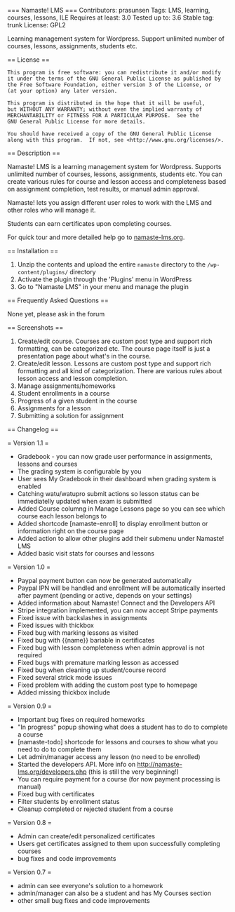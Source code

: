=== Namaste! LMS ===
Contributors: prasunsen
Tags: LMS, learning, courses, lessons, ILE
Requires at least: 3.0
Tested up to: 3.6
Stable tag: trunk
License: GPL2

Learning management system for Wordpress. Support unlimited number of courses, lessons, assignments, students etc. 

== License ==

    This program is free software: you can redistribute it and/or modify
    it under the terms of the GNU General Public License as published by
    the Free Software Foundation, either version 3 of the License, or
    (at your option) any later version.

    This program is distributed in the hope that it will be useful,
    but WITHOUT ANY WARRANTY; without even the implied warranty of
    MERCHANTABILITY or FITNESS FOR A PARTICULAR PURPOSE.  See the
    GNU General Public License for more details.

    You should have received a copy of the GNU General Public License
    along with this program.  If not, see <http://www.gnu.org/licenses/>.

== Description ==

Namaste! LMS is a learning management system for Wordpress. Supports unlimited number of courses, lessons, assignments, students etc. You can create various rules for course and lesson access and completeness based on assignment completion, test results, or manual admin approval.

Namaste! lets you assign different user roles to work with the LMS and other roles who will manage it.

Students can earn certificates upon completing courses. 

For quick tour and more detailed help go to <a href="http://namaste-lms.org" target="_blank">namaste-lms.org</a>.

== Installation ==

1. Unzip the contents and upload the entire `namaste` directory to the `/wp-content/plugins/` directory
2. Activate the plugin through the 'Plugins' menu in WordPress
3. Go to "Namaste LMS" in your menu and manage the plugin

== Frequently Asked Questions ==

None yet, please ask in the forum

== Screenshots ==

1. Create/edit course. Courses are custom post type and support rich formatting, can be categorized etc. The course page itself is just a presentation page about what's in the course.
2. Create/edit lesson. Lessons are custom post type and support rich formatting and all kind of categorization. There are various rules about lesson access and lesson completion.
3. Manage assignments/homeworks
4. Student enrollments in a course
5. Progress of a given student in the course
6. Assignments for a lesson
7. Submitting a solution for assignment

== Changelog ==

= Version 1.1 =
- Gradebook - you can now grade user performance in assignments, lessons and courses
- The grading system is configurable by you
- User sees My Gradebook in their dashboard when grading system is enabled
- Catching watu/watupro submit actions so lesson status can be immediatelly updated when exam is submitted
- Added Course columng in Manage Lessons page so you can see which course each lesson belongs to
- Added shortcode [namaste-enroll] to display enrollment button or information right on the course page
- Added action to allow other plugins add their submenu under Namaste! LMS
- Added basic visit stats for courses and lessons

= Version 1.0 = 
- Paypal payment button can now be generated automatically
- Paypal IPN will be handled and enrollment will be automatically inserted after payment (pending or active, depends on your settings)
- Added information about Namaste! Connect and the Developers API
- Stripe integration implemented, you can now accept Stripe payments
- Fixed issue with backslashes in assignments
- Fixed issues with thickbox
- Fixed bug with marking lessons as visited
- Fixed bug with {{name}} bariable in certificates
- Fixed bug with lesson completeness when admin approval is not required
- Fixed bugs with premature marking lesson as accessed
- Fixed bug when cleaning up student/course record
- Fixed several strick mode issues
- Fixed problem with adding the custom post type to homepage
- Added missing thickbox include 

= Version 0.9 = 
- Important bug fixes on required homeworks
- "In progress" popup showing what does a student has to do to complete a course
- [namaste-todo] shortcode for lessons and courses to show what you need to do to complete them
- Let admin/manager access any lesson (no need to be enrolled)
- Started the developers API. More info on http://namaste-lms.org/developers.php (this is still the very beginning!)
- You can require payment for a course (for now payment processing is manual)
- Fixed bug with certificates
- Filter students by enrollment status
- Cleanup completed or rejected student from a course

= Version 0.8 =
- Admin can create/edit personalized certificates
- Users get certificates assigned to them upon successfully completing courses
- bug fixes and code improvements

= Version 0.7 =
- admin can see everyone's solution to a homework
- admin/manager can also be a student and has My Courses section
- other small bug fixes and code improvements